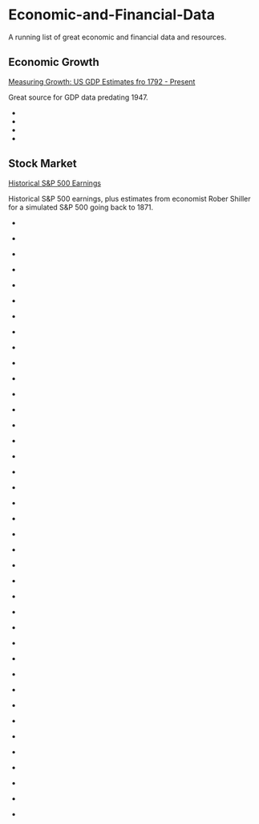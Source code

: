 # Economic-and-Financial-Data

A running list of great economic and financial data and resources. 


## Economic Growth

[Measuring Growth: US GDP Estimates fro 1792 - Present](https://www.measuringworth.com/datasets/usgdp12/#)

Great source for GDP data predating 1947.

* []()
* []()
* []()
* []()

## Stock Market

[Historical S&P 500 Earnings](https://www.multpl.com/s-p-500-earnings)

Historical S&P 500 earnings, plus estimates from economist Rober Shiller for a simulated S&P 500 going back to 1871. 

* []()
* []()
* []()
* []()

* []()
* []()
* []()
* []()
* []()

* []()
* []()
* []()
* []()
* []()

* []()
* []()
* []()
* []()
* []()

* []()
* []()
* []()
* []()
* []()

* []()
* []()
* []()
* []()
* []()

* []()
* []()
* []()
* []()
* []()

* []()
* []()
* []()
* []()
* []()
